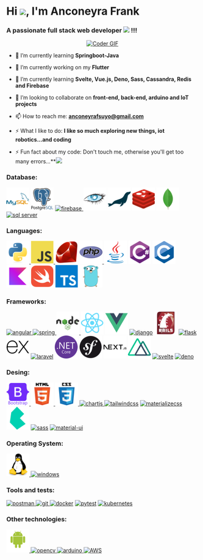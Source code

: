 <h1>Hi <img src="https://github.com/TheDudeThatCode/TheDudeThatCode/blob/master/Assets/Hi.gif" width="38px">, I'm Anconeyra Frank</h1>

<h3>A passionate full stack web developer <img src="https://media.giphy.com/media/WUlplcMpOCEmTGBtBW/giphy.gif" width="30"> !!!</h3>

<p align="center">
<a href="#"><img src="https://media.giphy.com/media/SWoSkN6DxTszqIKEqv/giphy.gif" alt="Coder GIF" width="500" height="400"></a>
</p>

- 🌱 I’m currently learning **Springboot-Java**

- 🔭 I’m currently working on my **Flutter**

- 🌱 I’m currently learning **Svelte, Vue.js, Deno, Sass, Cassandra, Redis and Firebase**

- 👯 I’m looking to collaborate on **front-end, back-end, arduino and IoT projects**

- 📫 How to reach me: **anconeyrafsuyo@gmail.com**

- ⚡ What I like to do: **I like so much exploring new things, iot robotics...and coding**

- ⚡ Fun fact about my code: Don't touch me, otherwise you'll get too many errors...**<img src="https://media.giphy.com/media/m6OomwWCojfS8/giphy.gif" width="34">
<h3 align="left">Database:</h3>
<a href="https://www.mysql.com/" target="_blank" rel="noreferrer">
<img src="https://raw.githubusercontent.com/devicons/devicon/master/icons/mysql/mysql-original-wordmark.svg" alt="mysql" width="60" height="60"/></a> 
<a href="https://www.postgresql.org" target="_blank" rel="noreferrer">
<img src="https://raw.githubusercontent.com/devicons/devicon/master/icons/postgresql/postgresql-original-wordmark.svg" alt="postgresql" width="60" height="60"/></a>
<a href="https://firebase.google.com/" target="_blank" rel="noreferrer"> <img src="https://www.vectorlogo.zone/logos/firebase/firebase-icon.svg" alt="firebase" width="60" height="60"/> </a>
<a href="https://cassandra.apache.org/_/index.html" target="_blank" rel="noreferrer">
<img src="https://raw.githubusercontent.com/devicons/devicon/master/icons/cassandra/cassandra-original.svg" alt="cassandra" width="60" height="60"/></a>
<a href="https://mariadb.org/" target="_blank" rel="noreferrer">
<img src="https://raw.githubusercontent.com/devicons/devicon/master/icons/mariadb/mariadb-original.svg" alt="mariadb" width="60" height="60"/></a>
<a href="https://redis.io/" target="_blank" rel="noreferrer">
<img src="https://raw.githubusercontent.com/devicons/devicon/master/icons/redis/redis-original.svg" alt="redis" width="60" height="60"/></a>
<a href="https://www.mongodb.com/" target="_blank" rel="noreferrer">
<img src="https://raw.githubusercontent.com/devicons/devicon/master/icons/mongodb/mongodb-original.svg" alt="mongodb" width="60" height="60"/></a>
<a href="https://www.microsoft.com/en-us/sql-server" target="_blank" rel="noreferrer">
<img src="https://www.svgrepo.com/show/303229/microsoft-sql-server-logo.svg" alt="sql server" width="60" height="60"/></a>

<h3 align="left">Languages:</h3>
<a href="https://www.python.org" target="_blank" rel="noreferrer"> <img src="https://raw.githubusercontent.com/devicons/devicon/master/icons/python/python-original.svg" alt="python" width="60" height="60"/> </a>
<a href="https://developer.mozilla.org/en-US/docs/Web/JavaScript" target="_blank" rel="noreferrer"> <img src="https://raw.githubusercontent.com/devicons/devicon/master/icons/javascript/javascript-original.svg" alt="javascript" width="60" height="60"/> </a>
<a href="https://www.ruby-lang.org/" target="_blank" rel="noreferrer">
<img src="https://raw.githubusercontent.com/devicons/devicon/master/icons/ruby/ruby-original.svg" alt="ruby" width="60" height="60"/></a>
<a href="https://www.php.net/" target="_blank" rel="noreferrer">
<img src="https://raw.githubusercontent.com/devicons/devicon/master/icons/php/php-original.svg" alt="php" width="60" height="60"/> </a>
<a href="https://www.java.com/" target="_blank" rel="noreferrer">
<img src="https://raw.githubusercontent.com/devicons/devicon/master/icons/java/java-original.svg" alt="java" width="60" height="60"/></a>
<a href="https://docs.microsoft.com/en-us/dotnet/csharp/" target="_blank" rel="noreferrer">
<img src="https://raw.githubusercontent.com/devicons/devicon/master/icons/csharp/csharp-original.svg" alt="csharp" width="60" height="60"/></a>
<a href="https://en.wikipedia.org/wiki/C_(programming_language)" target="_blank" rel="noreferrer">
<img src="https://raw.githubusercontent.com/devicons/devicon/master/icons/c/c-original.svg" alt="c" width="60" height="60"/></a>
<a href="https://en.wikipedia.org/wiki/C%2B%2B" target="_blank" rel="noreferrer">
<a href="https://kotlinlang.org/" target="_blank" rel="noreferrer">
<img src="https://raw.githubusercontent.com/devicons/devicon/master/icons/kotlin/kotlin-original.svg" alt="kotlin" width="60" height="60"/></a>
<a href="https://developer.apple.com/swift/" target="_blank" rel="noreferrer">
<img src="https://raw.githubusercontent.com/devicons/devicon/master/icons/swift/swift-original.svg" alt="swift" width="60" height="60"/></a>
<a href="https://www.typescriptlang.org/" target="_blank" rel="noreferrer">
<img src="https://raw.githubusercontent.com/devicons/devicon/master/icons/typescript/typescript-original.svg" alt="typescript" width="60" height="60"/></a>
<a href="https://golang.org/" target="_blank" rel="noreferrer">
<img src="https://raw.githubusercontent.com/devicons/devicon/master/icons/go/go-original.svg" alt="go" width="60" height="60"/></a>

<h3 align="left">Frameworks:</h3>
<a href="https://angular.io" target="_blank" rel="noreferrer"> <img src="https://angular.io/assets/images/logos/angular/angular.svg" alt="angular" width="60" height="60"/> </a>
<a href="https://spring.io/" target="_blank" rel="noreferrer"> <img src="https://www.vectorlogo.zone/logos/springio/springio-icon.svg" alt="spring" width="60" height="60"/> </a>
<a href="https://www.mysql.com/" target="_blank" rel="noreferrer"> <img src="https://raw.githubusercontent.com/devicons/devicon/master/icons/nodejs/nodejs-original-wordmark.svg" alt="nodejs" width="60" height="60"/> </a>
<a href="https://reactjs.org" target="_blank" rel="noreferrer">
<img src="https://raw.githubusercontent.com/devicons/devicon/master/icons/react/react-original.svg" alt="react" width="60" height="60"/></a>
<a href="https://vuejs.org" target="_blank" rel="noreferrer">
<img src="https://raw.githubusercontent.com/devicons/devicon/master/icons/vuejs/vuejs-original.svg" alt="vuejs" width="60" height="60"/></a>
<a href="https://www.djangoproject.com/" target="_blank" rel="noreferrer">
<img src="https://www.djangoproject.com/s/img/logos/django-logo-negative.svg" alt="django" width="60" height="60"/></a>
<a href="https://rubyonrails.org/" target="_blank" rel="noreferrer">
<img src="https://raw.githubusercontent.com/devicons/devicon/master/icons/rails/rails-original-wordmark.svg" alt="rails" width="60" height="60"/></a>
<a href="https://flask.palletsprojects.com/" target="_blank" rel="noreferrer">
<img src="https://www.vectorlogo.zone/logos/pocoo_flask/pocoo_flask-icon.svg" alt="flask" width="60" height="60"/></a>
<a href="https://expressjs.com/" target="_blank" rel="noreferrer">
<img src="https://raw.githubusercontent.com/devicons/devicon/master/icons/express/express-original.svg" alt="express" width="60" height="60"/></a>
<a href="https://laravel.com/" target="_blank" rel="noreferrer">
<img src="https://laravel.com/img/logomark.min.svg" alt="laravel" width="60" height="60"/></a>
<a href="https://dotnet.microsoft.com/apps/aspnet" target="_blank" rel="noreferrer">
<img src="https://raw.githubusercontent.com/devicons/devicon/master/icons/dotnetcore/dotnetcore-original.svg" alt="aspnetcore" width="60" height="60"/></a>
<a href="https://symfony.com/" target="_blank" rel="noreferrer">
<img src="https://raw.githubusercontent.com/devicons/devicon/master/icons/symfony/symfony-original.svg" alt="symfony" width="60" height="60"/></a>
<a href="https://nextjs.org/" target="_blank" rel="noreferrer">
<img src="https://raw.githubusercontent.com/devicons/devicon/master/icons/nextjs/nextjs-original-wordmark.svg" alt="nextjs" width="60" height="60"/></a>
<a href="https://nuxtjs.org/" target="_blank" rel="noreferrer">
<img src="https://raw.githubusercontent.com/devicons/devicon/master/icons/nuxtjs/nuxtjs-original.svg" alt="nuxtjs" width="60" height="60"/></a>
<a href="https://svelte.dev/" target="_blank" rel="noreferrer">
<img src="https://upload.wikimedia.org/wikipedia/commons/1/1b/Svelte_Logo.svg" alt="svelte" width="60" height="60"/></a>
<a href="https://deno.land/" target="_blank" rel="noreferrer">
<img src="https://deno.land/logo.svg" alt="deno" width="60" height="60"/></a>

<h3 align="left">Desing:</h3>
<a href="https://getbootstrap.com" target="_blank" rel="noreferrer"> <img src="https://raw.githubusercontent.com/devicons/devicon/master/icons/bootstrap/bootstrap-plain-wordmark.svg" alt="bootstrap" width="60" height="60"/>
<a href="https://www.w3.org/html/" target="_blank" rel="noreferrer"> <img src="https://raw.githubusercontent.com/devicons/devicon/master/icons/html5/html5-original-wordmark.svg" alt="html5" width="60" height="60"/> </a> 
<a href="https://www.w3schools.com/css/" target="_blank" rel="noreferrer"> <img src="https://raw.githubusercontent.com/devicons/devicon/master/icons/css3/css3-original-wordmark.svg" alt="css3" width="60" height="60"/> </a>
<a href="https://www.chartjs.org" target="_blank" rel="noreferrer"> <img src="https://www.chartjs.org/media/logo-title.svg" alt="chartjs" width="60" height="60"/> </a> 
<a href="https://tailwindcss.com/" target="_blank" rel="noreferrer">
<img src="https://www.vectorlogo.zone/logos/tailwindcss/tailwindcss-icon.svg" alt="tailwindcss" width="60" height="60"/></a>
<a href="https://materializecss.com/" target="_blank" rel="noreferrer">
<img src="https://materializecss.com/images/favicon/favicon-32x32.png" alt="materializecss" width="60" height="60"/>
</a>
<a href="https://bulma.io/" target="_blank" rel="noreferrer">
<img src="https://raw.githubusercontent.com/devicons/devicon/master/icons/bulma/bulma-plain.svg" alt="bulma" width="60" height="60"/></a>
<a href="https://sass-lang.com/" target="_blank" rel="noreferrer">
<img src="https://sass-lang.com/favicon.ico" alt="sass" width="60" height="60"/></a>
<a href="https://mui.com/" target="_blank" rel="noreferrer">
<img src="https://mui.com/static/logo.svg" alt="material-ui" width="60" height="60"/></a>

<h3 align="left">Operating System:</h3>
<a href="https://www.linux.org/" target="_blank" rel="noreferrer"> <img src="https://raw.githubusercontent.com/devicons/devicon/master/icons/linux/linux-original.svg" alt="linux" width="60" height="60"/> </a>
<a href="https://www.microsoft.com/en-us/windows" target="_blank" rel="noreferrer">
  <img src="https://upload.wikimedia.org/wikipedia/commons/thumb/5/5f/Windows_logo_-_2012.svg/240px-Windows_logo_-_2012.svg.png" alt="windows" width="60" height="60"/>
</a>


<h3 align="left">Tools and tests:</h3>
<a href="https://postman.com" target="_blank" rel="noreferrer"> <img src="https://www.vectorlogo.zone/logos/getpostman/getpostman-icon.svg" alt="postman" width="60" height="60"/> </a>  
<a href="https://git-scm.com/" target="_blank" rel="noreferrer"> <img src="https://www.vectorlogo.zone/logos/git-scm/git-scm-icon.svg" alt="git" width="60" height="60"/> </a>
<a href="https://www.docker.com/" target="_blank" rel="noreferrer">
<img src="https://www.vectorlogo.zone/logos/docker/docker-icon.svg" alt="docker" width="60" height="60"/></a>
<a href="https://docs.pytest.org/" target="_blank" rel="noreferrer">
<img src="https://www.vectorlogo.zone/logos/pytest/pytest-icon.svg" alt="pytest" width="60" height="60"/></a>
<a href="https://kubernetes.io/" target="_blank" rel="noreferrer">
<img src="https://www.vectorlogo.zone/logos/kubernetes/kubernetes-icon.svg" alt="kubernetes" width="60" height="60"/>
</a>
 
<h3 align="left">Other technologies:</h3>
<p align="left"> <a href="https://developer.android.com" target="_blank" rel="noreferrer"> <img src="https://raw.githubusercontent.com/devicons/devicon/master/icons/android/android-original-wordmark.svg" alt="android" width="60" height="60"/> </a>
<a href="https://opencv.org/" target="_blank" rel="noreferrer"> <img src="https://www.vectorlogo.zone/logos/opencv/opencv-icon.svg" alt="opencv" width="60" height="60"/> </a> 
<a href="https://www.arduino.cc/" target="_blank" rel="noreferrer"> <img src="https://cdn.worldvectorlogo.com/logos/arduino-1.svg" alt="arduino" width="60" height="60"/> </a> 
<a href="https://aws.amazon.com/" target="_blank" rel="noreferrer">
<img src="https://upload.wikimedia.org/wikipedia/commons/9/93/Amazon_Web_Services_Logo.svg" alt="AWS" width="60" height="60"/></a></p>
